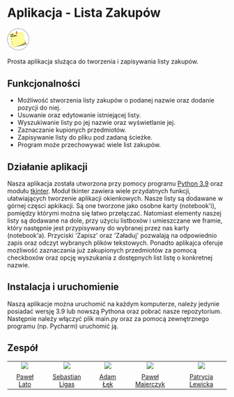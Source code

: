# Aplikacja - Lista Zakupów
<p align="left" width="100%">
    <img width="10%" src="logo.png"> 
</p> 
Prosta aplikacja slużąca do tworzenia i zapisywania listy zakupów.


## Funkcjonalności
+ Możliwość stworzenia listy zakupów o podanej nazwie oraz dodanie pozycji do niej.
+ Usuwanie oraz edytowanie istniejącej listy.
+ Wyszukiwanie listy po jej nazwie oraz wyświetlanie jej.
+ Zaznaczanie kupionych przedmiotów.
+ Zapisywanie listy do pliku pod zadaną ścieżke.
+ Program może przechowywać wiele list zakupów.
## Działanie aplikacji
Nasza aplikacja została utworzona przy pomocy programu [Python 3.9](https://www.python.org/downloads/release/python-390/) oraz modułu [tkinter](https://docs.python.org/3/library/tkinter.html). Moduł tkinter zawiera wiele przydatnych funkcji, ułatwiających tworzenie aplikacji okienkowych. Nasze listy są dodawane w górnej częsci apkikacji. Są one tworzone jako osobne karty (notebook'i), pomiędzy którymi można się łatwo przełączać. Natomiast elementy naszej listy są dodawane na dole, przy użyciu listboxów i umieszczane we framie, który następnie jest przypisywany do wybranej przez nas karty (notebook'a). Przyciski 'Zapisz' oraz 'Załaduj' pozwalają na odpowiednio zapis oraz odczyt wybranych plików tekstowych. Ponadto aplikajca oferuje możliwość zaznaczania już zakupionych przedmiotów za pomocą checkboxów oraz opcję wyszukania z dostępnych list listę o konkretnej nazwie.
## Instalacja i uruchomienie
Naszą aplikacje można uruchomić na każdym komputerze, należy jedynie posiadać wersję 3.9 lub nowszą Pythona oraz pobrać nasze repozytorium. Następnie należy włączyć plik main.py oraz za pomocą zewnętrznego programu (np. Pycharm) uruchomić ją.
## Zespół
<table>
<tr>
    <td align="center">
        <a href="https://github.com/Laserjet332">
            <img src="https://avatars.githubusercontent.com/u/129281223?v=4" width="100;"/>
            <br />
        </a>
    </td>
    <td align="center">
        <a href="https://github.com/Ligas10105">
            <img src="https://avatars.githubusercontent.com/u/76687133?v=4" width="100;"/>
            <br />
        </a>
    </td>
    <td align="center">
        <a href="https://github.com/Adam-Lek">
            <img src="https://avatars.githubusercontent.com/u/129278265?v=4" width="100;"/>
            <br />
        </a>
    </td>  
    <td align="center">
        <a href="https://github.com/PMajerczyk">
            <img src="https://avatars.githubusercontent.com/u/76687128?v=4" width="100;"/>
            <br />
        </a>
    </td>
    <td align="center">
        <a href="https://github.com/Patrycj2a">
            <img src="https://avatars.githubusercontent.com/u/107553775?v=4" width="100;"/>
            <br />
        </a>
    </td>
</tr>

<tr>
    <td align = "center">
        <a href = "https://github.com/Laserjet332">
        Paweł Lato
    </td>
    <td align = "center">
        <a href = "https://github.com/Ligas10105">
        Sebastian Ligas
    </td>
    <td align = "center">
        <a href = "https://github.com/Adam-Lek">
        Adam Łęk
    </td>
    <td align = "center">
        <a href = "https://github.com/PMajerczyk">
        Paweł Majerczyk
    </td>
    <td align = "center">
        <a href = "https://github.com/Patrycj2a">
        Patrycja Lewicka
    </td>
</tr>
</table>
